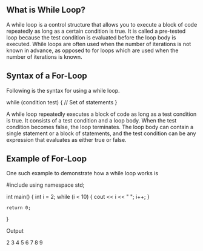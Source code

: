 ## What is While Loop?

A while loop is a control structure that allows you to execute a block of code repeatedly as long as a certain condition is true. It is called a pre-tested loop because the test condition is evaluated before the loop body is executed. While loops are often used when the number of iterations is not known in advance, as opposed to for loops which are used when the number of iterations is known.

## Syntax of a For-Loop

Following is the syntax for using a while loop.

while (condition test)
{
    // Set of statements
}

A while loop repeatedly executes a block of code as long as a test condition is true. It consists of a test condition and a loop body. When the test condition becomes false, the loop terminates. The loop body can contain a single statement or a block of statements, and the test condition can be any expression that evaluates as either true or false.

## Example of For-Loop

One such example to demonstrate how a while loop works is

#include <iostream>
using namespace std;
 
int main()
{
    int i = 2;
    while (i < 10)
    {
        cout << i << " ";
        i++;
    }
 
    return 0;
}

Output

2 3 4 5 6 7 8 9
